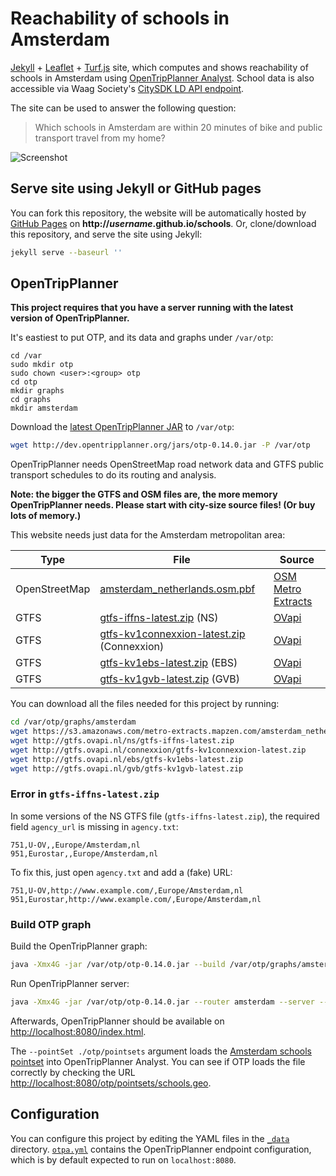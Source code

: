 # Reachability of schools in Amsterdam

[Jekyll](http://jekyllrb.com/) + [Leaflet](http://leafletjs.com/) + [Turf.js](http://turfjs.org/) site, which computes and shows reachability of schools in Amsterdam using [OpenTripPlanner Analyst](http://www.opentripplanner.org/analyst/). School data is also accessible via Waag Society's [CitySDK LD API endpoint](https://github.com/waagsociety/citysdk-ld).

The site can be used to answer the following question:

> Which schools in Amsterdam are within 20 minutes of bike and public transport travel from my home?

![Screenshot](images/screenshot.jpg)

## Serve site using Jekyll or GitHub pages

You can fork this repository, the website will be automatically hosted by [GitHub Pages](https://pages.github.com/) on <b>http://<i>username</i>.github.io/schools</b>. Or, clone/download this repository, and serve the site using Jekyll:

```sh
jekyll serve --baseurl ''
```

## OpenTripPlanner

__This project requires that you have a server running with the latest version of OpenTripPlanner.__

It's eastiest to put OTP, and its data and graphs under `/var/otp`:

    cd /var
    sudo mkdir otp
    sudo chown <user>:<group> otp
    cd otp
    mkdir graphs
    cd graphs
    mkdir amsterdam

Download the [latest OpenTripPlanner JAR](http://dev.opentripplanner.org/jars/otp-latest-master.jar) to `/var/otp`:

```sh
wget http://dev.opentripplanner.org/jars/otp-0.14.0.jar -P /var/otp
```

OpenTripPlanner needs OpenStreetMap road network data and GTFS public transport schedules to do its routing and analysis.

__Note: the bigger the GTFS and OSM files are, the more memory OpenTripPlanner needs. Please start with city-size source files! (Or buy lots of memory.)__

This website needs just data for the Amsterdam metropolitan area:

| Type          | File                                                                                                              | Source                   |
| ------------- | ----------------------------------------------------------------------------------------------------------------- | ------------------------ |
| OpenStreetMap | [amsterdam_netherlands.osm.pbf](https://s3.amazonaws.com/metro-extracts.mapzen.com/amsterdam_netherlands.osm.pbf) | [OSM Metro Extracts](https://mapzen.com/metro-extracts/)
| GTFS          | [gtfs-iffns-latest.zip](http://gtfs.ovapi.nl/ns/gtfs-iffns-latest.zip) (NS)                                 | [OVapi](http://gtfs.ovapi.nl/) |
| GTFS          | [gtfs-kv1connexxion-latest.zip](http://gtfs.ovapi.nl/connexxion/gtfs-kv1connexxion-latest.zip) (Connexxion) | [OVapi](http://gtfs.ovapi.nl/) |
| GTFS          | [gtfs-kv1ebs-latest.zip](http://gtfs.ovapi.nl/ebs/gtfs-kv1ebs-latest.zip) (EBS)                             | [OVapi](http://gtfs.ovapi.nl/) |
| GTFS          | [gtfs-kv1gvb-latest.zip](http://gtfs.ovapi.nl/gvb/gtfs-kv1gvb-latest.zip) (GVB)                             | [OVapi](http://gtfs.ovapi.nl/) |

You can download all the files needed for this project by running:

```sh
cd /var/otp/graphs/amsterdam
wget https://s3.amazonaws.com/metro-extracts.mapzen.com/amsterdam_netherlands.osm.pbf
wget http://gtfs.ovapi.nl/ns/gtfs-iffns-latest.zip
wget http://gtfs.ovapi.nl/connexxion/gtfs-kv1connexxion-latest.zip
wget http://gtfs.ovapi.nl/ebs/gtfs-kv1ebs-latest.zip
wget http://gtfs.ovapi.nl/gvb/gtfs-kv1gvb-latest.zip
```

### Error in `gtfs-iffns-latest.zip`

In some versions of the NS GTFS file (`gtfs-iffns-latest.zip`), the required field `agency_url` is missing in `agency.txt`:

```csv
751,U-OV,,Europe/Amsterdam,nl
951,Eurostar,,Europe/Amsterdam,nl
```

To fix this, just open `agency.txt` and add a (fake) URL:

```csv
751,U-OV,http://www.example.com/,Europe/Amsterdam,nl
951,Eurostar,http://www.example.com/,Europe/Amsterdam,nl
```

### Build OTP graph

Build the OpenTripPlanner graph:

```sh
java -Xmx4G -jar /var/otp/otp-0.14.0.jar --build /var/otp/graphs/amsterdam
```

Run OpenTripPlanner server:

```sh
java -Xmx4G -jar /var/otp/otp-0.14.0.jar --router amsterdam --server --analyst --pointSets ./pointsets
```

Afterwards, OpenTripPlanner should be available on [http://localhost:8080/index.html](http://localhost:8080/index.html).

The `--pointSet ./otp/pointsets` argument loads the [Amsterdam schools pointset](otp/pointsets/schools.geo.json) into OpenTripPlanner Analyst. You can see if OTP loads the file correctly by checking the URL [http://localhost:8080/otp/pointsets/schools.geo](http://localhost:8080/otp/pointsets/schools.geo).

## Configuration

You can configure this project by editing the YAML files in the [`_data`](_data) directory. [`otpa.yml`](_data/otpa.yml) contains the OpenTripPlanner endpoint configuration, which is by default expected to run on `localhost:8080`.

